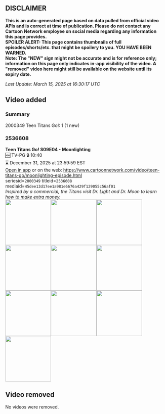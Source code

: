 ## DISCLAIMER
**This is an auto-generated page based on data pulled from official video APIs and is correct at time of publication. Please do not contact any Cartoon Network employee on social media regarding any information this page provides.**  
**SPOILER ALERT: This page contains thumbnails of full episodes/shorts/etc. that might be spoilery to you. YOU HAVE BEEN WARNED.**  
**Note: The "NEW" sign might not be accurate and is for reference only; information on this page only indicates in-app visibility of the video. A "removed" video here might still be available on the website until its expiry date.**  

_Last Update: March 15, 2025 at 16:30:17 UTC_
## Video added
### Summary
2000349 Teen Titans Go!: 1 (1 new)  
### 2536608
**Teen Titans Go! S09E04 - Moonlighting**  
🆕 TV-PG 🔒 10:40  
⌛ December 31, 2025 at 23:59:59 EST  
[Open in app](https://cnvideo.sercomkc.org/redirector.html?type=cnapp&seriesid=2000349&titleid=2536608&mediaid=45dee13d17ee1a981e6676a429f129055c56af01) or on the web: https://www.cartoonnetwork.com/video/teen-titans-go/moonlighting-episode.html  
seriesid=`2000349` titleid=`2536608` mediaid=`45dee13d17ee1a981e6676a429f129055c56af01`  
_Inspired by a commercial, the Titans visit Dr. Light and Dr. Moon to learn how to make extra money._  
<a href="https://s3.amazonaws.com/cartoonorchestrator/2536608_001_1280x720.jpg"><img src="https://s3.amazonaws.com/cartoonorchestrator/2536608_001_640x360.jpg" height="144px" /></a><a href="https://s3.amazonaws.com/cartoonorchestrator/2536608_002_1280x720.jpg"><img src="https://s3.amazonaws.com/cartoonorchestrator/2536608_002_640x360.jpg" height="144px" /></a><a href="https://s3.amazonaws.com/cartoonorchestrator/2536608_003_1280x720.jpg"><img src="https://s3.amazonaws.com/cartoonorchestrator/2536608_003_640x360.jpg" height="144px" /></a><a href="https://s3.amazonaws.com/cartoonorchestrator/2536608_004_1280x720.jpg"><img src="https://s3.amazonaws.com/cartoonorchestrator/2536608_004_640x360.jpg" height="144px" /></a><a href="https://s3.amazonaws.com/cartoonorchestrator/2536608_005_1280x720.jpg"><img src="https://s3.amazonaws.com/cartoonorchestrator/2536608_005_640x360.jpg" height="144px" /></a><a href="https://s3.amazonaws.com/cartoonorchestrator/2536608_006_1280x720.jpg"><img src="https://s3.amazonaws.com/cartoonorchestrator/2536608_006_640x360.jpg" height="144px" /></a><a href="https://s3.amazonaws.com/cartoonorchestrator/2536608_007_1280x720.jpg"><img src="https://s3.amazonaws.com/cartoonorchestrator/2536608_007_640x360.jpg" height="144px" /></a><a href="https://s3.amazonaws.com/cartoonorchestrator/2536608_008_1280x720.jpg"><img src="https://s3.amazonaws.com/cartoonorchestrator/2536608_008_640x360.jpg" height="144px" /></a><a href="https://s3.amazonaws.com/cartoonorchestrator/2536608_009_1280x720.jpg"><img src="https://s3.amazonaws.com/cartoonorchestrator/2536608_009_640x360.jpg" height="144px" /></a><a href="https://s3.amazonaws.com/cartoonorchestrator/2536608_010_1280x720.jpg"><img src="https://s3.amazonaws.com/cartoonorchestrator/2536608_010_640x360.jpg" height="144px" /></a>
## Video removed
No videos were removed.  

